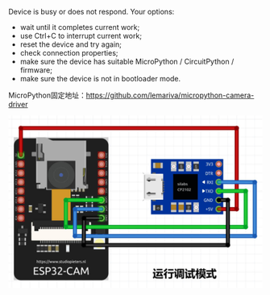 Device is busy or does not respond. Your options:

  - wait until it completes current work;
  - use Ctrl+C to interrupt current work;
  - reset the device and try again;
  - check connection properties;
  - make sure the device has suitable MicroPython / CircuitPython / firmware;
  - make sure the device is not in bootloader mode.


MicroPython固定地址：https://github.com/lemariva/micropython-camera-driver



![Img](https://raw.githubusercontent.com/liutongke/Image-Hosting/master/images/yank-note-picgo-img-20230515170727.png)
